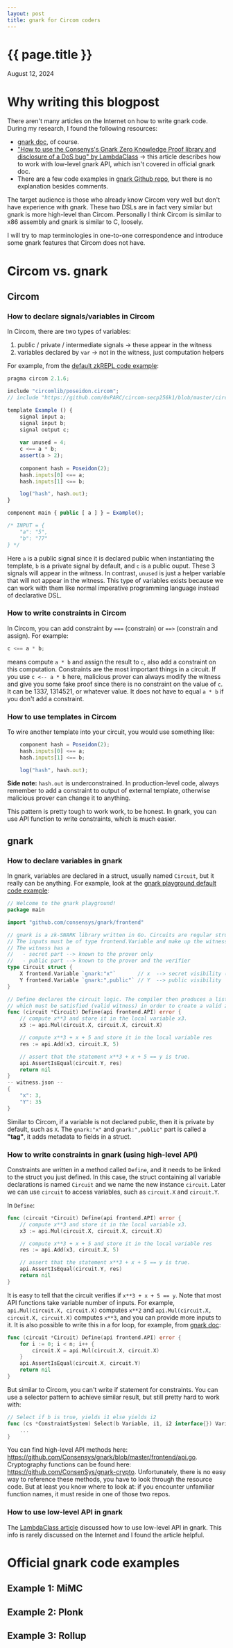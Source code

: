 ```yaml
---
layout: post
title: gnark for Circom coders
---
```


{{ page.title }}
================

<p class="meta">August 12, 2024</p>

# Why writing this blogpost

There aren't many articles on the Internet on how to write gnark code. During my research, I found the following resources:

- [gnark doc](https://docs.gnark.consensys.io/), of course.
- ["How to use the Consenys's Gnark Zero Knowledge Proof library and disclosure of a DoS bug" by LambdaClass](https://blog.lambdaclass.com/how-to-use-the-consenyss-gnark-zero-knowledge-proof-library-and-disclosure-of-a-ddos-bug/) -> this article describes how to work with low-level gnark API, which isn't covered in official gnark doc.
- There are a few code examples in [gnark Github repo](https://github.com/Consensys/gnark/tree/master/examples), but there is no explanation besides comments.

The target audience is those who already know Circom very well but don't have experience with gnark. These two DSLs are in fact very similar but gnark is more high-level than Circom. Personally I think Circom is similar to x86 assembly and gnark is similar to C, loosely.

I will try to map terminologies in one-to-one correspondence and introduce some gnark features that Circom does not have.

# Circom vs. gnark

## Circom

### How to declare signals/variables in Circom

In Circom, there are two types of variables:

1. public / private / intermediate signals -> these appear in the witness
2. variables declared by `var` -> not in the witness, just computation helpers

For example, from the [default zkREPL code example](https://zkrepl.dev/):

```javascript
pragma circom 2.1.6;

include "circomlib/poseidon.circom";
// include "https://github.com/0xPARC/circom-secp256k1/blob/master/circuits/bigint.circom";

template Example () {
    signal input a;
    signal input b;
    signal output c;
    
    var unused = 4;
    c <== a * b;
    assert(a > 2);
    
    component hash = Poseidon(2);
    hash.inputs[0] <== a;
    hash.inputs[1] <== b;

    log("hash", hash.out);
}

component main { public [ a ] } = Example();

/* INPUT = {
    "a": "5",
    "b": "77"
} */
```

Here `a` is a public signal since it is declared public when instantiating the template, `b` is a private signal by default, and `c` is a public ouput. These 3 signals will appear in the witness. In contrast, `unused` is just a helper variable that will not appear in the witness. This type of variables exists because we can work with them like normal imperative programming language instead of declarative DSL.

### How to write constraints in Circom

In Circom, you can add constraint by `===` (constrain) or `==>` (constrain and assign). For example:

```javascript
c <== a * b;
```

means compute `a * b` and assign the result to `c`, also add a constraint on this computation. Constraints are the most important things in a circuit. If you use `c <-- a * b` here, malicious prover can always modify the witness and give you some fake proof since there is no constraint on the value of `c`. It can be 1337, 1314521, or whatever value. It does not have to equal `a * b` if you don't add a constraint.

### How to use templates in Circom

To wire another template into your circuit, you would use something like:

```javascript
    component hash = Poseidon(2);
    hash.inputs[0] <== a;
    hash.inputs[1] <== b;

    log("hash", hash.out);
```

**Side note:** `hash.out` is underconstrained. In production-level code, always remember to add a constraint to output of external template, otherwise malicious prover can change it to anything.

This pattern is pretty tough to work work, to be honest. In gnark, you can use API function to write constraints, which is much easier.

## gnark

### How to declare variables in gnark

In gnark, variables are declared in a struct, usually named `Circuit`, but it really can be anything. For example, look at the [gnark playground default code example](https://play.gnark.io/):

```go
// Welcome to the gnark playground!
package main

import "github.com/consensys/gnark/frontend"

// gnark is a zk-SNARK library written in Go. Circuits are regular structs.
// The inputs must be of type frontend.Variable and make up the witness.
// The witness has a
//   - secret part --> known to the prover only
//   - public part --> known to the prover and the verifier
type Circuit struct {
	X frontend.Variable `gnark:"x"`       // x  --> secret visibility (default)
	Y frontend.Variable `gnark:",public"` // Y  --> public visibility
}

// Define declares the circuit logic. The compiler then produces a list of constraints
// which must be satisfied (valid witness) in order to create a valid zk-SNARK
func (circuit *Circuit) Define(api frontend.API) error {
	// compute x**3 and store it in the local variable x3.
	x3 := api.Mul(circuit.X, circuit.X, circuit.X)

	// compute x**3 + x + 5 and store it in the local variable res
	res := api.Add(x3, circuit.X, 5)

	// assert that the statement x**3 + x + 5 == y is true.
	api.AssertIsEqual(circuit.Y, res)
	return nil
}
-- witness.json --
{
    "x": 3,
    "Y": 35
}

```

Similar to Circom, if a variable is not declared public, then it is private by default, such as `X`. The `gnark:"x"` and `gnark:",public"` part is called a **"tag"**, it adds metadata to fields in a struct.

### How to write constraints in gnark (using high-level API)

Constraints are written in a method called `Define`, and it needs to be linked to the struct you just defined. In this case, the struct containing all variable declarations is named `Circuit` and we name the new instance `circuit`. Later we can use `circuit` to access variables, such as `circuit.X` and `circuit.Y`.

In `Define`:

```go
func (circuit *Circuit) Define(api frontend.API) error {
	// compute x**3 and store it in the local variable x3.
	x3 := api.Mul(circuit.X, circuit.X, circuit.X)

	// compute x**3 + x + 5 and store it in the local variable res
	res := api.Add(x3, circuit.X, 5)

	// assert that the statement x**3 + x + 5 == y is true.
	api.AssertIsEqual(circuit.Y, res)
	return nil
}
```

It is easy to tell that the circuit verifies if `x**3 + x + 5 == y`. Note that most API functions take variable number of inputs. For example, `api.Mul(circuit.X, circuit.X)` computes `x**2` and `api.Mul(circuit.X, circuit.X, circuit.X)` computes `x**3`, and you can provide more inputs to it. It is also possible to write this in a for loop, for example, from [gnark doc](https://docs.gnark.consensys.io/HowTo/write/instructions):

```go
func (circuit *Circuit) Define(api frontend.API) error {
    for i := 0; i < n; i++ {
        circuit.X = api.Mul(circuit.X, circuit.X)
    }
    api.AssertIsEqual(circuit.X, circuit.Y)
    return nil
}
```

But similar to Circom, you can't write if statement for constraints. You can use a selector pattern to achieve similar result, but still pretty hard to work with:

```go
// Select if b is true, yields i1 else yields i2
func (cs *ConstraintSystem) Select(b Variable, i1, i2 interface{}) Variable {
    ...
}
```

You can find high-level API methods here: https://github.com/Consensys/gnark/blob/master/frontend/api.go. Cryptography functions can be found here: https://github.com/ConsenSys/gnark-crypto. Unfortunately, there is no easy way to reference these methods, you have to look through the resource code. But at least you know where to look at: if you encounter unfamiliar function names, it must reside in one of those two repos.

### How to use low-level API in gnark

The [LambdaClass article](https://blog.lambdaclass.com/how-to-use-the-consenyss-gnark-zero-knowledge-proof-library-and-disclosure-of-a-ddos-bug/) discussed how to use low-level API in gnark. This info is rarely discussed on the Internet and I found the article helpful.





# Official gnark code examples

## Example 1: MiMC









## Example 2: Plonk





## Example 3: Rollup






